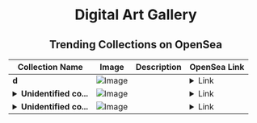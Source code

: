 <div align="center">

# Digital Art Gallery

## Trending Collections on OpenSea

| Collection Name                       | Image                                                                                     | Description                       | OpenSea Link                                                                                          |
|---------------------------------------|-------------------------------------------------------------------------------------------|-----------------------------------|--------------------------------------------------------------------------------------------------------|
| **d** | ![Image](https://i.seadn.io/s/raw/files/f20d5b3ed93d4d69d0d04611050454f3.jpg?w=500&auto=format?w=200&auto=format) |  | <details><summary>Link</summary>[d](https://opensea.io/collection/d-7188)</details> |
| **<details><summary>Unidentified co...</summary>Unidentified contract 3f196758-4ac8-4bfd-a320-064745513684</details>** | ![Image](https://i.seadn.io/s/raw/files/654b7e9c6f93abe8d20f6c1ead4af558.png?w=500&auto=format?w=200&auto=format) |  | <details><summary>Link</summary>[Unidentified contract 3f196758-4ac8-4bfd-a320-064745513684](https://opensea.io/collection/unidentified-contract-3f196758-4ac8-4bfd-a320-0647)</details> |
| **<details><summary>Unidentified co...</summary>Unidentified contract db771664-5d3b-41fc-95bb-b301bb884ad6</details>** | ![Image](https://i.seadn.io/s/raw/files/654b7e9c6f93abe8d20f6c1ead4af558.png?w=500&auto=format?w=200&auto=format) |  | <details><summary>Link</summary>[Unidentified contract db771664-5d3b-41fc-95bb-b301bb884ad6](https://opensea.io/collection/unidentified-contract-db771664-5d3b-41fc-95bb-b301)</details> |

</div>
